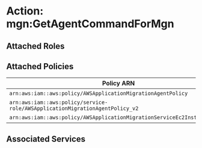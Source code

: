 # Action: mgn:GetAgentCommandForMgn

## Attached Roles

## Attached Policies

| Policy ARN | Policy Name |
|------------|-------------|
| `arn:aws:iam::aws:policy/AWSApplicationMigrationAgentPolicy` | [AWSApplicationMigrationAgentPolicy](../policies.md#awsapplicationmigrationagentpolicy) |
| `arn:aws:iam::aws:policy/service-role/AWSApplicationMigrationAgentPolicy_v2` | [AWSApplicationMigrationAgentPolicy_v2](../policies.md#awsapplicationmigrationagentpolicy_v2) |
| `arn:aws:iam::aws:policy/AWSApplicationMigrationServiceEc2InstancePolicy` | [AWSApplicationMigrationServiceEc2InstancePolicy](../policies.md#awsapplicationmigrationserviceec2instancepolicy) |

## Associated Services

